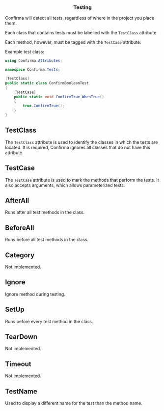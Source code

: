 <div align="center">
	<h3>Testing</h1>
</div>

Confirma will detect all tests, regardless of where in the project you place them.

Each class that contains tests must be labelled with the `TestClass` attribute.

Each method, however, must be tagged with the `TestCase` attribute.

Example test class:

```cs
using Confirma.Attributes;

namespace Confirma.Tests;

[TestClass]
public static class ConfirmBooleanTest
{
	[TestCase]
	public static void ConfirmTrue_WhenTrue()
	{
		true.ConfirmTrue();
	}
}
```

## TestClass

The `TestClass` attribute is used to identify the classes in which the tests are located.
It is required, Confirma ignores all classes that do not have this attribute.

## TestCase

The `TestCase` attribute is used to mark the methods that perform the tests.
It also accepts arguments, which allows parameterized tests.

## AfterAll

Runs after all test methods in the class.

## BeforeAll

Runs before all test methods in the class.

## Category

Not implemented.

## Ignore

Ignore method during testing.

## SetUp

Runs before every test method in the class.

## TearDown

Not implemented.

## Timeout

Not implemented.

## TestName

Used to display a different name for the test than the method name.
